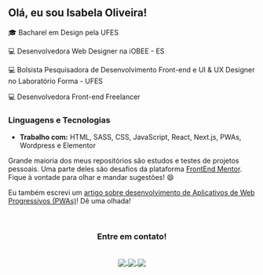 ## Olá, eu sou Isabela Oliveira!

<p>🎓 Bacharel em Design pela UFES </p>
<p>💻 Desenvolvedora Web Designer na iOBEE - ES</p>
<p>💻 Bolsista Pesquisadora de Desenvolvimento Front-end e UI & UX Designer no Laboratório Forma - UFES</p>
<p>💻 Desenvolvedora Front-end Freelancer</p>

### Linguagens e Tecnologias
- **Trabalho com:** HTML, SASS, CSS, JavaScript, React, Next.js, PWAs, Wordpress e Elementor
<!-- - **Estou estudando:** Node.js e PHP -->


Grande maioria dos meus repositórios são estudos e testes de projetos pessoais. Uma parte deles são desafios da plataforma [FrontEnd Mentor](https://www.frontendmentor.io/profile/oliverids). Fique à vontade para olhar e mandar sugestões! 😄

Eu também escrevi um <a href="https://medium.com/@oliverids/desenvolvimento-de-pwas-c82e3f6e3f28">artigo sobre desenvolvimento de Aplicativos de Web Progressivos (PWAs)</a>! Dê uma olhada!

&nbsp;

<h3 align="center"> Entre em contato!</h3>
&nbsp;

<div align="center">
<div>
<a href="https://www.linkedin.com/in/isabela-oliveira23/">
    <img align="center" src="https://img.shields.io/badge/LinkedIn-23282E?style=for-the-badge&logo=linkedin&logoColor=52ade9">
</a>

<a href="mailto:isabela@webicos.com">
    <img align="center" src="https://img.shields.io/badge/Gmail-23282E?style=for-the-badge&logo=gmail&logoColor=52ade9"/>
</a>

<a href="http://isabelaoliveira.com.br/">
    <img align="center" src="https://img.shields.io/badge/website-23282E?style=for-the-badge&logo=About.me&logoColor=52ade9"/>
</a>
</div>
</div>

